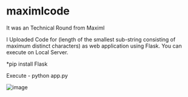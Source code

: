 # maximlcode

It was an Technical Round from Maximl

I Uploaded Code for (length of the smallest sub-string consisting of maximum distinct characters) as web application using Flask. You can execute on Local Server.

*pip install Flask

Execute - python app.py

![image](https://user-images.githubusercontent.com/40051824/99879255-ab117600-2c31-11eb-8c45-70d5f1bdb932.png)




